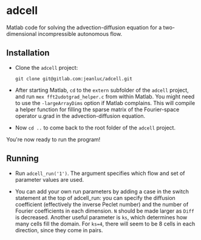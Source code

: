 # adcell

Matlab code for solving the advection-diffusion equation for a
two-dimensional incompressible autonomous flow.

## Installation

- Clone the `adcell` project:
  ```
  git clone git@gitlab.com:jeanluc/adcell.git
  ```

- After starting Matlab, `cd` to the `extern` subfolder of the
  `adcell` project, and run `mex fft2udotgrad_helper.c` from within
  Matlab.  You might need to use the `-largeArrayDims` option if
  Matlab complains.  This will compile a helper function for filling
  the sparse matrix of the Fourier-space operator u.grad in the
  advection-diffusion equation.

- Now `cd ..` to come back to the root folder of the `adcell` project.

You're now ready to run the program!

## Running

- Run `adcell_run('1')`.  The argument specifies which flow and set of
  parameter values are used.

- You can add your own run parameters by adding a case in the switch
  statement at the top of adcell_run: you can specify the diffusion
  coefficient (effectively the inverse Peclet number) and the number
  of Fourier coefficients in each dimension.  `N` should be made
  larger as `Diff` is decreased.  Another useful parameter is `ks`,
  which determines how many cells fill the domain.  For `ks=4`, there
  will seem to be 8 cells in each direction, since they come in pairs.
